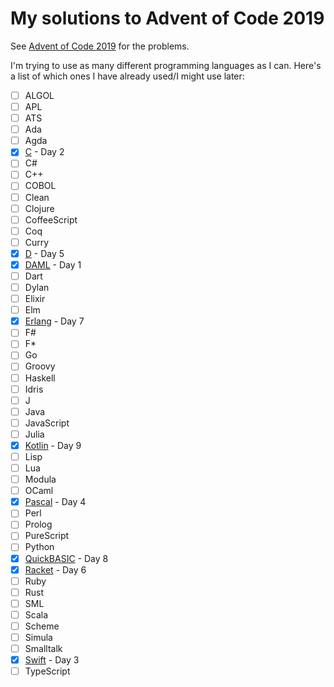 # My solutions to Advent of Code 2019

See [Advent of Code 2019](https://adventofcode.com/2019) for the problems.

I'm trying to use as many different programming languages as I can. Here's a
list of which ones I have already used/I might use later:

- [ ] ALGOL
- [ ] APL
- [ ] ATS
- [ ] Ada
- [ ] Agda
- [X] [C](https://en.wikipedia.org/wiki/C_(programming_language)) - Day 2
- [ ] C#
- [ ] C++
- [ ] COBOL
- [ ] Clean
- [ ] Clojure
- [ ] CoffeeScript
- [ ] Coq
- [ ] Curry
- [X] [D](https://dlang.org) - Day 5
- [X] [DAML](https://daml.com) - Day 1
- [ ] Dart
- [ ] Dylan
- [ ] Elixir
- [ ] Elm
- [X] [Erlang](https://www.erlang.org) - Day 7
- [ ] F#
- [ ] F*
- [ ] Go
- [ ] Groovy
- [ ] Haskell
- [ ] Idris
- [ ] J
- [ ] Java
- [ ] JavaScript
- [ ] Julia
- [X] [Kotlin](https://kotlinlang.org) - Day 9
- [ ] Lisp
- [ ] Lua
- [ ] Modula
- [ ] OCaml
- [X] [Pascal](https://www.freepascal.org) - Day 4
- [ ] Perl
- [ ] Prolog
- [ ] PureScript
- [ ] Python
- [X] [QuickBASIC](https://en.wikipedia.org/wiki/QuickBASIC) - Day 8
- [X] [Racket](https://racket-lang.org) - Day 6
- [ ] Ruby
- [ ] Rust
- [ ] SML
- [ ] Scala
- [ ] Scheme
- [ ] Simula
- [ ] Smalltalk
- [X] [Swift](https://swift.org) - Day 3
- [ ] TypeScript
